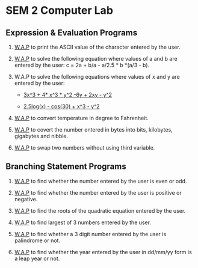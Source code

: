 # SEM 2 Computer Lab

## Expression & Evaluation Programs

1. [W.A.P](char2int.c) to print the ASCII value of the character entered by the user.

2. [W.A.P](eqnsolv.c) to solve the following equation where values of a and b are entered by the user:
	c = 2a + b/a - a/2.5 * b *(a/3 - b).

3. W.A.P to solve the following equations where values of x and y are entered by the user:
	* [3x^3 + 4* x^3 * y^2 -6y + 2xy - y^2](eqnsolv2.c)
			
	* [2.5log(x) - cos(30) + x^3 - y^2](eqnsolv3.c)
			
4. [W.A.P](ctof.c) to convert temperature in degree to Fahrenheit.

5. [W.A.P](bytes.c) to covert the number entered in bytes into bits, kilobytes, gigabytes and nibble.

6. [W.A.P](numswap.c) to swap two numbers without using third variable.			

## Branching Statement Programs

1. [W.A.P](evenodd.c) to find whether the number entered by the user is even or odd.

2. [W.A.P](posorneg.c) to find whether the number entered by the user is positive or negative.

3. [W.A.P](quad.c) to find the roots of the quadratic equation entered by the user.

4. [W.A.P](larof3.c) to find largest of 3 numbers entered by the user.

5. [W.A.P](palin.c) to find whether a 3 digit number entered by the user is palindrome or not.

6. [W.A.P](leapyear.c) to find whether the year entered by the user in dd/mm/yy form is a leap year or not.